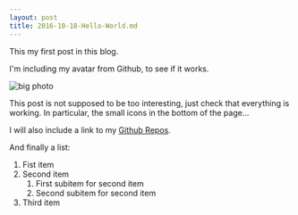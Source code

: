```yaml
---
layout: post
title: 2016-10-18-Hello-World.md
---
```


This my first post in this blog.

I'm including my avatar from Github, to see if it works.

![big photo](https://avatars.githubusercontent.com/acardocacho)

This post is not supposed to be too interesting, just check that everything is
working.  In particular, the small icons in the bottom of the page...

I will also include a link to my [Github Repos](https://github.com/acardocacho).

And finally a list:

1. Fist item
1. Second item
   1. First subitem for second item
   1. Second subitem for second item
1. Third item
  
